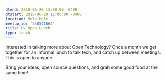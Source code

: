 ```yaml
---
dtend: 2018-06-20 13:00:00 -0400
dtstart: 2018-06-20 12:00:00 -0400
location: Mole Mole
meetup_id: '250541864'
title: HV Open Lunch
type: lunch
---
```


Interested in talking more about Open Technology? Once a month we get
together for an informal lunch to talk tech, and catch up between
meetings. This is open to anyone.

Bring your ideas, open source questions, and grab some good food at
the same time!